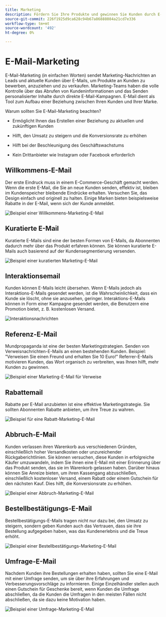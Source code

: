 ```yaml
---
title: Marketing
description: Fördern Sie Ihre Produkte und gewinnen Sie Kunden durch E-Commerce-Marketingkampagnen.
source-git-commit: 226f1925d9ca628c94b67a86888084a21cd7e336
workflow-type: tm+mt
source-wordcount: '492'
ht-degree: 0%

---
```



# E-Mail-Marketing

E-Mail-Marketing (in einfachen Worten) sendet Marketing-Nachrichten an Leads und aktuelle Kunden über E-Mails, um Produkte an Kunden zu bewerben, anzuziehen und zu verkaufen. Marketing-Teams haben die volle Kontrolle über das Abrufen von Kundeninformationen und das Senden personalisierter Inhalte durch direkte E-Mail-Kampagnen. E-Mail dient als Tool zum Aufbau einer Beziehung zwischen Ihren Kunden und Ihrer Marke.

Warum sollten Sie E-Mail-Marketing beachten?

- Ermöglicht Ihnen das Erstellen einer Beziehung zu aktuellen und zukünftigen Kunden

- Hilft, den Umsatz zu steigern und die Konversionsrate zu erhöhen

- Hilft bei der Beschleunigung des Geschäftswachstums

- Kein Drittanbieter wie Instagram oder Facebook erforderlich

## Willkommens-E-Mail

Der erste Eindruck muss in einem E-Commerce-Geschäft gemacht werden. Wenn die erste E-Mail, die Sie an neue Kunden senden, effektiv ist, bleiben im Kundenspeicher bleibende Eindrücke erhalten. Versuchen Sie, das Design einfach und originell zu halten. Einige Marken bieten beispielsweise Rabatte in der E-Mail, wenn sich der Kunde anmeldet.

![Beispiel einer Willkommens-Marketing-E-Mail](../../assets/playbooks/marketing-email-welcome.png)

## Kuratierte E-Mail

Kuratierte E-Mails sind eine der besten Formen von E-Mails, da Abonnenten dadurch mehr über das Produkt erfahren können. Sie können kuratierte E-Mails auch basierend auf der Kundensegmentierung versenden.

![Beispiel einer kuratierten Marketing-E-Mail](../../assets/playbooks/marketing-email-curated.png)

## Interaktionsemail

Kunden können E-Mails leicht übersehen. Wenn E-Mails jedoch als Interaktions-E-Mails gesendet werden, ist die Wahrscheinlichkeit, dass ein Kunde sie löscht, ohne sie anzusehen, geringer. Interaktions-E-Mails können in Form einer Kampagne gesendet werden, die Benutzern eine Promotion bietet, z. B. kostenlosen Versand.

![Interaktionsnachrichten](../../assets/playbooks/marketing-email-engagement.png)

## Referenz-E-Mail

Mundpropaganda ist eine der besten Marketingstrategien. Senden von Verweisnachrichten-E-Mails an einen bestehenden Kunden. Beispiel: &quot;Verweisen Sie einen Freund und erhalten Sie 10 Euro!&quot; Referrer-E-Mails motivieren Kunden, das Wort organisch zu verbreiten, was Ihnen hilft, mehr Kunden zu gewinnen.

![Beispiel einer Marketing-E-Mail für Verweise](../../assets/playbooks/marketing-email-referral.png)

## Rabattemail

Rabatte per E-Mail anzubieten ist eine effektive Marketingstrategie. Sie sollten Abonnenten Rabatte anbieten, um ihre Treue zu wahren.

![Beispiel für eine Rabatt-Marketing-E-Mail](../../assets/playbooks/marketing-email-discount.png)

## Abbruch-E-Mail

Kunden verlassen ihren Warenkorb aus verschiedenen Gründen, einschließlich hoher Versandkosten oder unzureichender Rückgaberichtlinien. Sie können versuchen, diese Kunden in erfolgreiche Käufer umzuwandeln, indem Sie ihnen eine E-Mail mit einer Erinnerung über das Produkt senden, das sie im Warenkorb gelassen haben. Darüber hinaus können Sie Anreize bieten, um ihren Kassengang abzuschließen, einschließlich kostenloser Versand, einem Rabatt oder einem Gutschein für den nächsten Kauf. Dies hilft, die Konversionsrate zu erhöhen.

![Beispiel einer Abbruch-Marketing-E-Mail](../../assets/playbooks/marketing-email-abandon.png)

## Bestellbestätigungs-E-Mail

Bestellbestätigungs-E-Mails tragen nicht nur dazu bei, den Umsatz zu steigern, sondern geben Kunden auch das Vertrauen, dass sie ihre Bestellung aufgegeben haben, was das Kundenerlebnis und die Treue erhöht.

![Beispiel einer Bestellbestätigungs-Marketing-E-Mail](../../assets/playbooks/marketing-email-order-confirmation.png)

## Umfrage-E-Mail

Nachdem Kunden ihre Bestellungen erhalten haben, sollten Sie eine E-Mail mit einer Umfrage senden, um sie über ihre Erfahrungen und Verbesserungsvorschläge zu informieren. Einige Einzelhändler stellen auch einen Gutschein für Geschenke bereit, wenn Kunden die Umfrage abschließen, da die Kunden die Umfragen in den meisten Fällen nicht abschließen, da sie dazu keine Motivation haben.

![Beispiel einer Umfrage-Marketing-E-Mail](../../assets/playbooks/marketing-email-survey.png)
